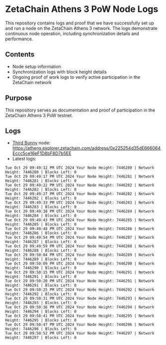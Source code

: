 # ZetaChain Athens 3 PoW Node Logs
This repository contains logs and proof that we have successfully set up and run a node on the ZetaChain Athens 3 network. The logs demonstrate continuous node operation, including synchronization details and performance.

## Contents
- Node setup information
- Synchronization logs with block height details
- Ongoing proof of work logs to verify active participation in the ZetaChain network

## Purpose
This repository serves as documentation and proof of participation in the ZetaChain Athens 3 PoW testnet.

## Logs

- [Third Bunny](https://thirdbunny.xyz/) node: https://athens.explorer.zetachain.com/address/0x225254d35dE666064Eccc5ce16eF1D8bF8D7b5EE
- Latest logs:
```
Tue Oct 29 09:49:12 PM UTC 2024 Your Node Height: 7446280 | Network Height: 7446280 | Blocks Left: 0
Tue Oct 29 09:49:17 PM UTC 2024 Your Node Height: 7446281 | Network Height: 7446281 | Blocks Left: 0
Tue Oct 29 09:49:22 PM UTC 2024 Your Node Height: 7446282 | Network Height: 7446282 | Blocks Left: 0
Tue Oct 29 09:49:27 PM UTC 2024 Your Node Height: 7446282 | Network Height: 7446282 | Blocks Left: 0
Tue Oct 29 09:49:33 PM UTC 2024 Your Node Height: 7446283 | Network Height: 7446283 | Blocks Left: 0
Tue Oct 29 09:49:38 PM UTC 2024 Your Node Height: 7446284 | Network Height: 7446284 | Blocks Left: 0
Tue Oct 29 09:49:43 PM UTC 2024 Your Node Height: 7446285 | Network Height: 7446285 | Blocks Left: 0
Tue Oct 29 09:49:48 PM UTC 2024 Your Node Height: 7446286 | Network Height: 7446286 | Blocks Left: 0
Tue Oct 29 09:49:54 PM UTC 2024 Your Node Height: 7446287 | Network Height: 7446287 | Blocks Left: 0
Tue Oct 29 09:49:59 PM UTC 2024 Your Node Height: 7446288 | Network Height: 7446288 | Blocks Left: 0
Tue Oct 29 09:50:04 PM UTC 2024 Your Node Height: 7446289 | Network Height: 7446289 | Blocks Left: 0
Tue Oct 29 09:50:09 PM UTC 2024 Your Node Height: 7446290 | Network Height: 7446290 | Blocks Left: 0
Tue Oct 29 09:50:15 PM UTC 2024 Your Node Height: 7446291 | Network Height: 7446291 | Blocks Left: 0
Tue Oct 29 09:50:20 PM UTC 2024 Your Node Height: 7446291 | Network Height: 7446291 | Blocks Left: 0
Tue Oct 29 09:50:25 PM UTC 2024 Your Node Height: 7446292 | Network Height: 7446292 | Blocks Left: 0
Tue Oct 29 09:50:31 PM UTC 2024 Your Node Height: 7446293 | Network Height: 7446293 | Blocks Left: 0
Tue Oct 29 09:50:36 PM UTC 2024 Your Node Height: 7446294 | Network Height: 7446294 | Blocks Left: 0
Tue Oct 29 09:50:41 PM UTC 2024 Your Node Height: 7446295 | Network Height: 7446295 | Blocks Left: 0
Tue Oct 29 09:50:47 PM UTC 2024 Your Node Height: 7446296 | Network Height: 7446296 | Blocks Left: 0
Tue Oct 29 09:50:52 PM UTC 2024 Your Node Height: 7446297 | Network Height: 7446297 | Blocks Left: 0
```
